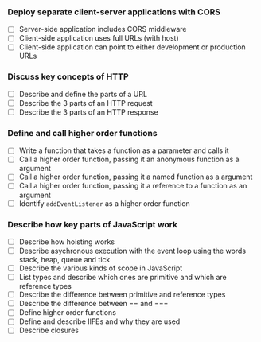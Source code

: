 ### Deploy separate client-server applications with CORS
* [ ] Server-side application includes CORS middleware
* [ ] Client-side application uses full URLs (with host)
* [ ] Client-side application can point to either development or production URLs

### Discuss key concepts of HTTP
* [ ] Describe and define the parts of a URL
* [ ] Describe the 3 parts of an HTTP request
* [ ] Describe the 3 parts of an HTTP response

### Define and call higher order functions
* [ ] Write a function that takes a function as a parameter and calls it
* [ ] Call a higher order function, passing it an anonymous function as a argument
* [ ] Call a higher order function, passing it a named function as a argument
* [ ] Call a higher order function, passing it a reference to a function as an argument
* [ ] Identify `addEventListener` as a higher order function

### Describe how key parts of JavaScript work
* [ ] Describe how hoisting works
* [ ] Describe asychronous execution with the event loop using the words stack, heap, queue and tick
* [ ] Describe the various kinds of scope in JavaScript
* [ ] List types and describe which ones are primitive and which are reference types
* [ ] Describe the difference between primitive and reference types
* [ ] Describe the difference between == and ===
* [ ] Define higher order functions
* [ ] Define and describe IIFEs and why they are used
* [ ] Describe closures
